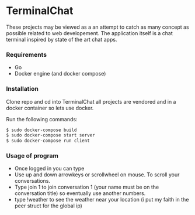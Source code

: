 # TerminalChat

These projects may be viewed as a an attempt to catch as many concept as possible related to web developement.
The application itself is a chat terminal inspired by state of the art chat apps.

### Requirements
  - Go
  - Docker engine (and docker compose)
### Installation

Clone repo and cd into TerminalChat all projects are vendored and in a docker container so lets use docker.

Run the following commands:
```sh
$ sudo docker-compose build
$ sudo docker-compose start server
$ sudo docker-compose run client
```


### Usage of program
 - Once logged in you can type
 - Use up and down arrowkeys or scrollwheel on mouse. To scroll your conversations.
 - Type join 1 to join conversation 1 (your name must be on the conversation title) so eventually use another numbers.
 - type !weather to see the weather near your location (i put my faith in the peer struct for the global ip)

